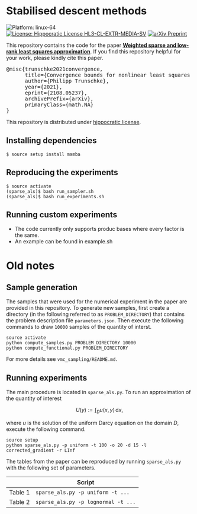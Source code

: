 # Stabilised descent methods
![Platform: linux-64](https://img.shields.io/badge/linux--64-lightgray?label=platform&labelColor=gray&style=flat)
[![License: Hippocratic License HL3-CL-EXTR-MEDIA-SV](https://img.shields.io/static/v1?label=Hippocratic%20License&message=HL3-CL-EXTR-MEDIA-SV&labelColor=5e2751&color=bc8c3d)](https://firstdonoharm.dev/version/3/0/cl-extr-media-sv.html)
[![arXiv Preprint](https://img.shields.io/badge/arXiv-2108.05237-b31b1b.svg)](https://arxiv.org/)

This repository contains the code for the paper [**Weighted sparse and low-rank least squares approximation**](https://arxiv.org/).
If you find this repository helpful for your work, please kindly cite this paper.
<pre>
@misc{trunschke2021convergence,
      title={Convergence bounds for nonlinear least squares and applications to tensor recovery},
      author={Philipp Trunschke},
      year={2021},
      eprint={2108.05237},
      archivePrefix={arXiv},
      primaryClass={math.NA}
}
</pre>

This repository is distributed under [hippocratic license](LICENSE.md).

## Installing dependencies
```
$ source setup install mamba
```

## Reproducing the experiments

```
$ source activate
(sparse_als)$ bash run_sampler.sh
(sparse_als)$ bash run_experiments.sh
```

## Running custom experiments

- The code currently only supports produc bases where every factor is the same.
- An example can be found in example.sh


# Old notes

## Sample generation
The samples that were used for the numerical experiment in the paper are provided in this repository.
To generate new samples, first create a directory (in the following referred to as `PROBLEM_DIRECTORY`) that contains the problem description file `parameters.json`.
Then execute the following commands to draw `10000` samples of the quantity of interst.
```
source activate
python compute_samples.py PROBLEM_DIRECTORY 10000
python compute_functional.py PROBLEM_DIRECTORY
```
For more details see `vmc_sampling/README.md`.

## Running experiments
The main procedure is located in `sparse_als.py`.
To run an approximation of the quantity of interest

$$
    U(y) := \int_{D} u(x,y) \,\mathrm{d}x,
$$

where $u$ is the solution of the uniform Darcy equation on the domain $D$, execute the following command.
```
source setup
python sparse_als.py -p uniform -t 100 -o 20 -d 15 -l corrected_gradient -r LInf
```

The tables from the paper can be reproduced by running `sparse_als.py` with the following set of parameters.

|       | Script |
|-------|--------|
|Table 1|`sparse_als.py -p uniform -t ...`|
|Table 2|`sparse_als.py -p lognormal -t ...`|
